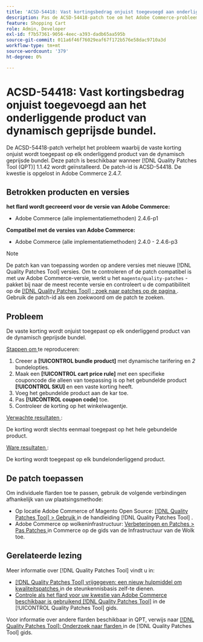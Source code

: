 ```yaml
---
title: 'ACSD-54418: Vast kortingsbedrag onjuist toegevoegd aan onderliggend product van dynamisch geprijsde bundel'
description: Pas de ACSD-54418-patch toe om het Adobe Commerce-probleem op te lossen waarbij het vaste kortingsbedrag onjuist wordt toegepast op elk onderliggend product van de dynamisch geprijsde bundel.
feature: Shopping Cart
role: Admin, Developer
exl-id: f7b57361-9056-4eec-a393-dadb65aa595b
source-git-commit: 011a6f46f76029eaf67f172b576e58dac9710a3d
workflow-type: tm+mt
source-wordcount: '379'
ht-degree: 0%

---
```


# ACSD-54418: Vast kortingsbedrag onjuist toegevoegd aan het onderliggende product van dynamisch geprijsde bundel.

De ACSD-54418-patch verhelpt het probleem waarbij de vaste korting onjuist wordt toegepast op elk onderliggend product van de dynamisch geprijsde bundel. Deze patch is beschikbaar wanneer [!DNL Quality Patches Tool (QPT)] 1.1.42 wordt geïnstalleerd. De patch-id is ACSD-54418. De kwestie is opgelost in Adobe Commerce 2.4.7.

## Betrokken producten en versies

**het flard wordt gecreeerd voor de versie van Adobe Commerce:**

* Adobe Commerce (alle implementatiemethoden) 2.4.6-p1

**Compatibel met de versies van Adobe Commerce:**

* Adobe Commerce (alle implementatiemethoden) 2.4.0 - 2.4.6-p3

>[!NOTE]
>
>De patch kan van toepassing worden op andere versies met nieuwe [!DNL Quality Patches Tool] versies. Om te controleren of de patch compatibel is met uw Adobe Commerce-versie, werkt u het `magento/quality-patches` -pakket bij naar de meest recente versie en controleert u de compatibiliteit op de [[!DNL Quality Patches Tool] : zoek naar patches op de pagina ](https://experienceleague.adobe.com/tools/commerce-quality-patches/index.html?lang=nl-NL) . Gebruik de patch-id als een zoekwoord om de patch te zoeken.

## Probleem

De vaste korting wordt onjuist toegepast op elk onderliggend product van de dynamisch geprijsde bundel.

<u> Stappen om </u> te reproduceren:

1. Creeer a **[!UICONTROL bundle product]** met dynamische tarifering en *2* bundelopties.
1. Maak een **[!UICONTROL cart price rule]** met een specifieke couponcode die alleen van toepassing is op het gebundelde product **[!UICONTROL SKU]** en een vaste korting heeft.
1. Voeg het gebundelde product aan de kar toe.
1. Pas **[!UICONTROL coupon code]** toe.
1. Controleer de korting op het winkelwagentje.

<u> Verwachte resultaten </u>:

De korting wordt slechts eenmaal toegepast op het hele gebundelde product.

<u> Ware resultaten </u>:

De korting wordt toegepast op elk bundelonderliggend product.

## De patch toepassen

Om individuele flarden toe te passen, gebruik de volgende verbindingen afhankelijk van uw plaatsingsmethode:

* Op locatie Adobe Commerce of Magento Open Source: [[!DNL Quality Patches Tool] > Gebruik ](/help/tools/quality-patches-tool/usage.md) in de handleiding [!DNL Quality Patches Tool] .
* Adobe Commerce op wolkeninfrastructuur: [ Verbeteringen en Patches > Pas Patches ](https://experienceleague.adobe.com/docs/commerce-cloud-service/user-guide/develop/upgrade/apply-patches.html?lang=nl-NL) in Commerce op de gids van de Infrastructuur van de Wolk toe.

## Gerelateerde lezing

Meer informatie over [!DNL Quality Patches Tool] vindt u in:

* [[!DNL Quality Patches Tool]  vrijgegeven: een nieuw hulpmiddel om kwaliteitspatches ](https://experienceleague.adobe.com/nl/docs/commerce-operations/tools/quality-patches-tool/quality-patches-tool-to-self-serve-quality-patches) in de steunkennisbasis zelf-te dienen.
* [ Controle als het flard voor uw kwestie van Adobe Commerce beschikbaar is gebruikend  [!DNL Quality Patches Tool]](/help/tools/quality-patches-tool/patches-available-in-qpt/check-patch-for-magento-issue-with-magento-quality-patches.md) in de [!UICONTROL Quality Patches Tool] gids.


Voor informatie over andere flarden beschikbaar in QPT, verwijs naar [[!DNL Quality Patches Tool]: Onderzoek naar flarden ](https://experienceleague.adobe.com/tools/commerce-quality-patches/index.html?lang=nl-NL) in de [!DNL Quality Patches Tool] gids.
